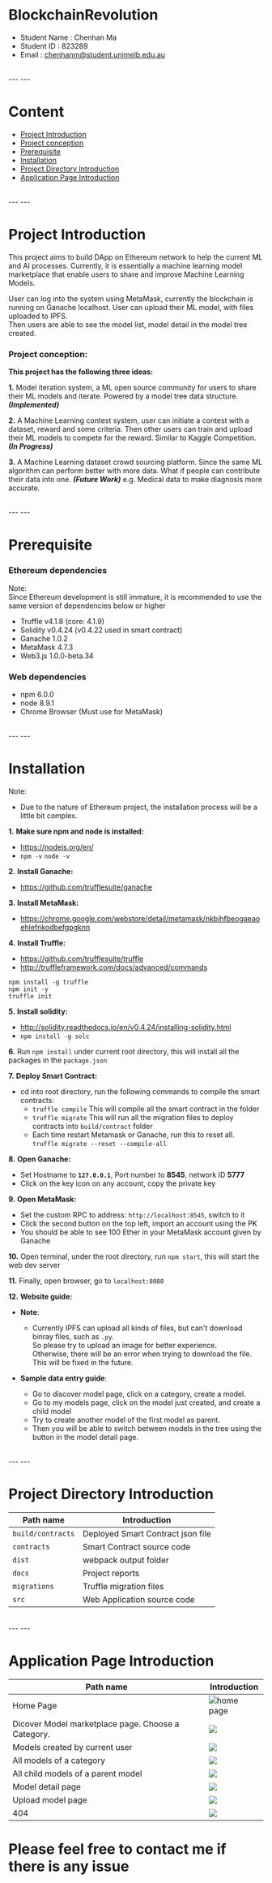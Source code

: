 # BlockchainRevolution

  * Student Name : Chenhan Ma <br />
  * Student ID   : 823289  <br />
  * Email   : chenhanm@student.unimelb.edu.au


<br/> 
---
---

# Content
* [Project Introduction](#project-introduction)
* [Project conception](#project-conception)
* [Prerequisite](#prerequisite)
* [Installation](#installation)
* [Project Directory Introduction](#project-directory-introduction)
* [Application Page Introduction](#application-page-introduction)  


<br/> 
---
---

# Project Introduction

This project aims to build DApp on Ethereum network to help the current ML and AI processes.
Currently, it is essentially a machine learning model marketplace that 
enable users to share and improve Machine Learning Models.  

User can log into the system using MetaMask, currently the blockchain is running on Ganache localhost.
User can upload their ML model, with files uploaded to IPFS.  
Then users are able to see the model list, model detail in the model tree created.

### Project conception:
**This project has the following three ideas:**  

**1.**  Model iteration system, a ML open source community for users 
to share their ML models and iterate. Powered by a model tree data structure. ***(Implemented)***  

**2.** A Machine Learning contest system, 
user can initiate a contest with a dataset, reward and some criteria. 
Then other users can train and upload their ML models to compete for the reward. 
Similar to Kaggle Competition. ***(In Progress)***  

**3.** A Machine Learning dataset crowd sourcing platform.
Since the same ML algorithm can perform better with more data.
What if people can contribute their data into one.  ***(Future Work)***
e.g. Medical data to make diagnosis more accurate.


<br/> 
---
---

# Prerequisite  

### Ethereum dependencies  
  Note:   
  Since Ethereum development is still immature,  it is recommended to use the same version of dependencies below or higher
* Truffle v4.1.8 (core: 4.1.9)
* Solidity v0.4.24 (v0.4.22 used in smart contract)
* Ganache 1.0.2
* MetaMask 4.7.3
* Web3.js 1.0.0-beta.34

### Web dependencies
* npm 6.0.0 
* node 8.9.1
* Chrome Browser (Must use for MetaMask)
      

<br/> 
---
---

# Installation
Note: 
* Due to the nature of Ethereum project, the installation process will be a little bit complex.    


**1.**  **Make sure npm and node is installed:**  
* https://nodejs.org/en/    
* `npm -v` `node -v`

**2.**  **Install Ganache:**
* https://github.com/trufflesuite/ganache  

**3.**  **Install MetaMask:**
* https://chrome.google.com/webstore/detail/metamask/nkbihfbeogaeaoehlefnkodbefgpgknn  

**4.**  **Install Truffle:**  
* https://github.com/trufflesuite/truffle  
* http://truffleframework.com/docs/advanced/commands

```
npm install -g truffle
npm init -y
truffle init
```

**5.**  **Install solidity:**
  * http://solidity.readthedocs.io/en/v0.4.24/installing-solidity.html 
* `npm install -g solc` 

**6.**  Run `npm install` under current root directory, this will install all the packages in the `package.json`  

**7.**  **Deploy Smart Contract:**
* cd into root directory, run the following commands to compile the smart contracts:
    * `truffle compile` This will compile all the smart contract in the folder
    * `truffle migrate` This will run all the migration files to deploy contracts into `build/contract` folder  
    * Each time restart Metamask or Ganache, run this to reset all.   
```truffle migrate --reset --compile-all  ```
	
**8.**  **Open Ganache:** 
* Set Hostname to **`127.0.0.1`**, Port number to **8545**, network ID **5777**  
* Click on the key icon on any account, copy the private key

**9.**  **Open MetaMask:** 
* Set the custom RPC to address: `http://localhost:8545`, switch to it
* Click the second button on the top left, import an account using the PK
* You should be able to see 100 Ether in your MetaMask account given by Ganache

**10.** Open terminal, under the root directory, run `npm start`, this will start the web dev server

**11.** Finally, open browser, go to `localhost:8080`

**12.** **Website guide:**

* **Note**:
    * Currently IPFS can upload all kinds of files, but can't download binray files, such as `.py`.   
        So please try to upload an image for better experience.  
        Otherwise, there will be an error when trying to download the file.   
        This will be fixed in the future.   
        
* **Sample data entry guide**:        
    * Go to discover model page, click on a category, create a model. 
    * Go to my models page, click on the model just created, and create a child model
    * Try to create another model of the first model as parent.
    * Then you will be able to switch between models in the tree using the button in the model detail page.

<br/> 
---
---

# Project Directory Introduction
|Path name|Introduction|
|----|-----|
|`build/contracts`|Deployed Smart Contract json file|
|`contracts`| Smart Contract source code|
|`dist`|webpack output folder|
|`docs`|Project reports|
|`migrations`|Truffle migration files|
|`src`|Web Application source code|

<br/> 
---
---

# Application Page Introduction
|Path name|Introduction|
|----|-----|
|Home Page|![home page](./img/home.png)|
|Dicover Model marketplace page. Choose a Category.|![](./img/discovermodels.png)|
|Models created by current user|![](./img/mymodels.png)|
|All models of a category|![](./img/modelsbycategory.png)|
|All child models of a parent model|![](./img/modelbyparent.png)|
|Model detail page|![](./img/modeldetail.png)|
|Upload model page|![](./img/uploadmodel.png)|
|404|![](./img/404.png)|



# Please feel free to contact me if there is any issue 


